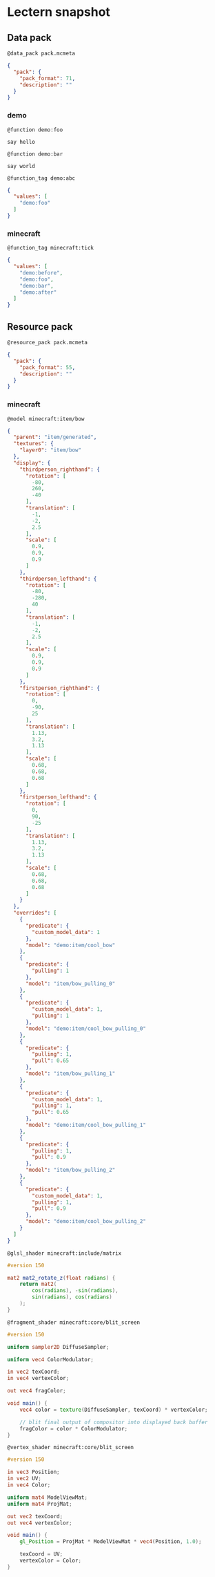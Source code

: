 # Lectern snapshot

## Data pack

`@data_pack pack.mcmeta`

```json
{
  "pack": {
    "pack_format": 71,
    "description": ""
  }
}
```

### demo

`@function demo:foo`

```mcfunction
say hello
```

`@function demo:bar`

```mcfunction
say world
```

`@function_tag demo:abc`

```json
{
  "values": [
    "demo:foo"
  ]
}
```

### minecraft

`@function_tag minecraft:tick`

```json
{
  "values": [
    "demo:before",
    "demo:foo",
    "demo:bar",
    "demo:after"
  ]
}
```

## Resource pack

`@resource_pack pack.mcmeta`

```json
{
  "pack": {
    "pack_format": 55,
    "description": ""
  }
}
```

### minecraft

`@model minecraft:item/bow`

```json
{
  "parent": "item/generated",
  "textures": {
    "layer0": "item/bow"
  },
  "display": {
    "thirdperson_righthand": {
      "rotation": [
        -80,
        260,
        -40
      ],
      "translation": [
        -1,
        -2,
        2.5
      ],
      "scale": [
        0.9,
        0.9,
        0.9
      ]
    },
    "thirdperson_lefthand": {
      "rotation": [
        -80,
        -280,
        40
      ],
      "translation": [
        -1,
        -2,
        2.5
      ],
      "scale": [
        0.9,
        0.9,
        0.9
      ]
    },
    "firstperson_righthand": {
      "rotation": [
        0,
        -90,
        25
      ],
      "translation": [
        1.13,
        3.2,
        1.13
      ],
      "scale": [
        0.68,
        0.68,
        0.68
      ]
    },
    "firstperson_lefthand": {
      "rotation": [
        0,
        90,
        -25
      ],
      "translation": [
        1.13,
        3.2,
        1.13
      ],
      "scale": [
        0.68,
        0.68,
        0.68
      ]
    }
  },
  "overrides": [
    {
      "predicate": {
        "custom_model_data": 1
      },
      "model": "demo:item/cool_bow"
    },
    {
      "predicate": {
        "pulling": 1
      },
      "model": "item/bow_pulling_0"
    },
    {
      "predicate": {
        "custom_model_data": 1,
        "pulling": 1
      },
      "model": "demo:item/cool_bow_pulling_0"
    },
    {
      "predicate": {
        "pulling": 1,
        "pull": 0.65
      },
      "model": "item/bow_pulling_1"
    },
    {
      "predicate": {
        "custom_model_data": 1,
        "pulling": 1,
        "pull": 0.65
      },
      "model": "demo:item/cool_bow_pulling_1"
    },
    {
      "predicate": {
        "pulling": 1,
        "pull": 0.9
      },
      "model": "item/bow_pulling_2"
    },
    {
      "predicate": {
        "custom_model_data": 1,
        "pulling": 1,
        "pull": 0.9
      },
      "model": "demo:item/cool_bow_pulling_2"
    }
  ]
}
```

`@glsl_shader minecraft:include/matrix`

```glsl
#version 150

mat2 mat2_rotate_z(float radians) {
    return mat2(
        cos(radians), -sin(radians),
        sin(radians), cos(radians)
    );
}
```

`@fragment_shader minecraft:core/blit_screen`

```glsl
#version 150

uniform sampler2D DiffuseSampler;

uniform vec4 ColorModulator;

in vec2 texCoord;
in vec4 vertexColor;

out vec4 fragColor;

void main() {
    vec4 color = texture(DiffuseSampler, texCoord) * vertexColor;

    // blit final output of compositor into displayed back buffer
    fragColor = color * ColorModulator;
}
```

`@vertex_shader minecraft:core/blit_screen`

```glsl
#version 150

in vec3 Position;
in vec2 UV;
in vec4 Color;

uniform mat4 ModelViewMat;
uniform mat4 ProjMat;

out vec2 texCoord;
out vec4 vertexColor;

void main() {
    gl_Position = ProjMat * ModelViewMat * vec4(Position, 1.0);

    texCoord = UV;
    vertexColor = Color;
}
```

